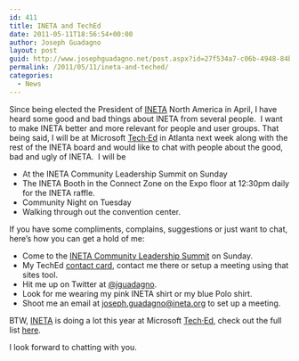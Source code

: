 ```yaml
---
id: 411
title: INETA and TechEd
date: 2011-05-11T18:56:54+00:00
author: Joseph Guadagno
layout: post
guid: http://www.josephguadagno.net/post.aspx?id=27f534a7-c06b-4948-84be-51d86bf7ec59
permalink: /2011/05/11/ineta-and-teched/
categories:
  - News
---
```

<p>Since being elected the President of <a href="http://www.ineta.org" target="_blank">INETA</a> North America in April, I have heard some good and bad things about INETA from several people.&#160; I want to make INETA better and more relevant for people and user groups. That being said, I will be at Microsoft <a href="http://northamerica.msteched.com" target="_blank">Tech·Ed</a> in Atlanta next week along with the rest of the INETA board and would like to chat with people about the good, bad and ugly of INETA.&#160; I will be </p>  <ul>   <li><font color="#35383d">A</font>t the INETA Community Leadership Summit on Sunday</li>    <li>The INETA Booth in the Connect Zone on the Expo floor at 12:30pm daily for the INETA raffle.&#160; </li>    <li>Community Night on Tuesday</li>    <li>Walking through out the convention center.</li> </ul>  <p>If you have some compliments, complains, suggestions or just want to chat, here’s how you can get a hold of me:</p>  <ul>   <li>Come to the <a href="http://inetateched2011.eventbrite.com/" target="_blank">INETA Community Leadership Summit</a> on Sunday. </li>    <li>My TechEd <a href="http://northamerica.msteched.com/Directory/Details/a6434085-9918-4201-849e-8e6b2ad89337?fbid=R0PcL7ZnU9F" target="_blank">contact card</a>, contact me there or setup a meeting using that sites tool. </li>    <li>Hit me up on Twitter at <a href="http://twitter.com/jguadagno" target="_blank">@jguadagno</a>. </li>    <li>Look for me wearing my pink INETA shirt or my blue Polo shirt. </li>    <li>Shoot me an email at <a href="mailto:joseph.guadagno@ineta.org">joseph.guadagno@ineta.org</a> to set up a meeting. </li> </ul>  <p>BTW, <a href="http://www.ineta.org" target="_blank">INETA</a> is doing a lot this year at Microsoft <a href="http://northamerica.msteched.com" target="_blank">Tech·Ed</a>, check out the full list <a href="http://blog.ineta.org/post/INETA-at-Teche280a2Ed-2011.aspx" target="_blank">here</a>. </p>  <p>I look forward to chatting with you.</p>